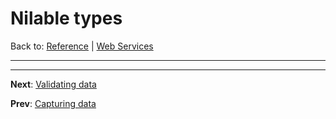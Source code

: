 # Nilable types

Back to: [Reference](README.md) | [Web Services](ws-index.md)

---


---
**Next**: [Validating data](ws-validate.md)

**Prev**: [Capturing data](ws-capture.md)